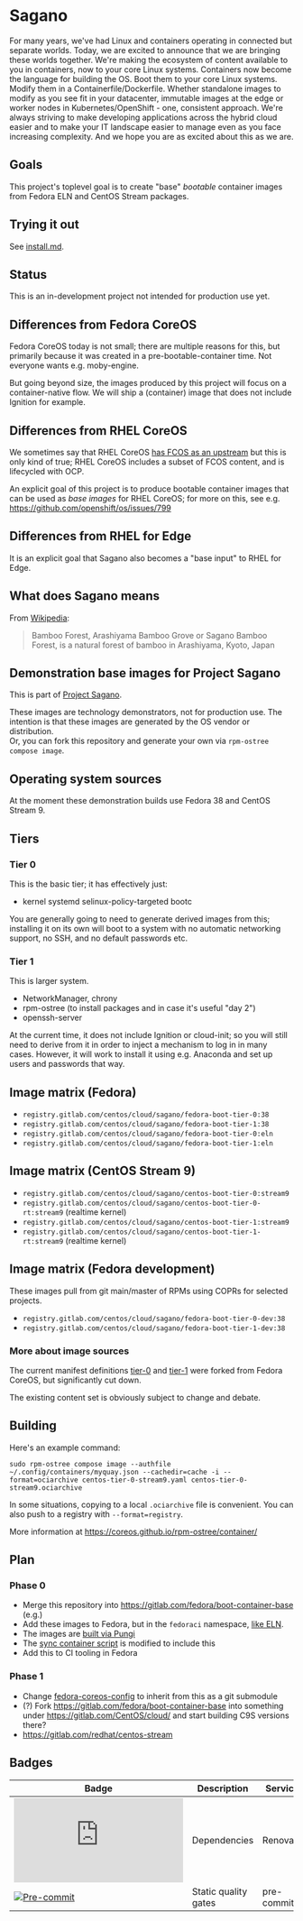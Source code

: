 # Sagano

For many years, we've had Linux and containers operating in connected but
separate worlds.  Today, we are excited to announce that we are bringing these
worlds together.  We're making the ecosystem of content available to you in
containers, now to your core Linux systems.  Containers now become the language
for building the OS.  Boot them to your core Linux systems.  Modify them in a
Containerfile/Dockerfile.  Whether standalone images to modify as you see fit in
your datacenter, immutable images at the edge or worker nodes in
Kubernetes/OpenShift - one, consistent approach.  We're always striving to make
developing applications across the hybrid cloud easier and to make your IT
landscape easier to manage even as you face increasing complexity.  And we hope
you are as excited about this as we are.

## Goals

This project's toplevel goal is to create "base" *bootable* container images
from Fedora ELN and CentOS Stream packages.

## Trying it out

See [install.md](./install.md).

## Status

This is an in-development project not intended for production use yet.

## Differences from Fedora CoreOS

Fedora CoreOS today is not small; there are multiple reasons for this, but
primarily because it was created in a pre-bootable-container time.  Not everyone
wants e.g. moby-engine.

But going beyond size, the images produced by this project will focus
on a container-native flow.  We will ship a (container) image that does not
include Ignition for example.

## Differences from RHEL CoreOS

We sometimes say that RHEL CoreOS [has FCOS as an upstream][1] but this is only
kind of true; RHEL CoreOS includes a subset of FCOS content, and is lifecycled
with OCP.

An explicit goal of this project is to produce bootable container images
that can be used as *base images* for RHEL CoreOS; for more on this, see e.g.
<https://github.com/openshift/os/issues/799>

## Differences from RHEL for Edge

It is an explicit goal that Sagano also becomes a "base input" to RHEL for Edge.

## What does Sagano means

From [Wikipedia](https://en.wikipedia.org/wiki/Bamboo_Forest_(Kyoto,_Japan)):

> Bamboo Forest, Arashiyama Bamboo Grove or Sagano Bamboo Forest, is a natural
> forest of bamboo in Arashiyama, Kyoto, Japan

[1]: https://github.com/openshift/os/blob/master/docs/faq.md#q-what-is-coreos

## Demonstration base images for Project Sagano

This is part of [Project Sagano](https://gitlab.com/CentOS/cloud/issue-tracker/-/blob/main/README.md).

These images are technology demonstrators, not for production use. The
intention is that these images are generated by the OS vendor or
distribution.  
Or, you can fork this repository and generate your own via
`rpm-ostree compose image`.

## Operating system sources

At the moment these demonstration builds use Fedora 38 and CentOS Stream 9.

## Tiers

### Tier 0

This is the basic tier; it has effectively just:

- kernel systemd selinux-policy-targeted bootc

You are generally going to need to generate derived images from this; installing
it on its own will boot to a system with no automatic networking support, no SSH,
and no default passwords etc.

### Tier 1

This is larger system.

- NetworkManager, chrony
- rpm-ostree (to install packages and in case it's useful "day 2")
- openssh-server

At the current time, it does not include Ignition or cloud-init; so you will
still need to derive from it in order to inject a mechanism to log in in many
cases.  However, it will work to install it using e.g. Anaconda and set up
users and passwords that way.

## Image matrix (Fedora)

- `registry.gitlab.com/centos/cloud/sagano/fedora-boot-tier-0:38`
- `registry.gitlab.com/centos/cloud/sagano/fedora-boot-tier-1:38`
- `registry.gitlab.com/centos/cloud/sagano/fedora-boot-tier-0:eln`
- `registry.gitlab.com/centos/cloud/sagano/fedora-boot-tier-1:eln`

## Image matrix (CentOS Stream 9)

- `registry.gitlab.com/centos/cloud/sagano/centos-boot-tier-0:stream9`
- `registry.gitlab.com/centos/cloud/sagano/centos-boot-tier-0-rt:stream9`
  (realtime kernel)
- `registry.gitlab.com/centos/cloud/sagano/centos-boot-tier-1:stream9`
- `registry.gitlab.com/centos/cloud/sagano/centos-boot-tier-1-rt:stream9`
  (realtime kernel)

## Image matrix (Fedora development)

These images pull from git main/master of RPMs using COPRs for selected projects.

- `registry.gitlab.com/centos/cloud/sagano/fedora-boot-tier-0-dev:38`
- `registry.gitlab.com/centos/cloud/sagano/fedora-boot-tier-1-dev:38`

### More about image sources

The current manifest definitions [tier-0](tier-0) and [tier-1](tier-1) were
forked from Fedora CoreOS, but significantly cut down.

The existing content set is obviously subject to change and debate.

## Building

Here's an example command:

```shell
sudo rpm-ostree compose image --authfile ~/.config/containers/myquay.json --cachedir=cache -i --format=ociarchive centos-tier-0-stream9.yaml centos-tier-0-stream9.ociarchive
```

In some situations, copying to a local `.ociarchive` file is convenient. You
can also push to a registry with `--format=registry`.

More information at <https://coreos.github.io/rpm-ostree/container/>

## Plan

### Phase 0

- Merge this repository into <https://gitlab.com/fedora/boot-container-base> (e.g.)
- Add these images to Fedora, but in the `fedoraci` namespace, [like ELN](https://docs.fedoraproject.org/en-US/eln/deliverables/).
- The images are [built via Pungi](https://pagure.io/pungi/pull-request/1699)
- The [sync container script](https://pagure.io/releng/pull-request/11180) is
  modified to include this
- Add this to CI tooling in Fedora

### Phase 1

- Change [fedora-coreos-config](https://github.com/coreos/fedora-coreos-config/)
  to inherit from this as a git submodule
- (?) Fork <https://gitlab.com/fedora/boot-container-base> into something under
  <https://gitlab.com/CentOS/cloud/> and start building C9S versions there?
- <https://gitlab.com/redhat/centos-stream>

## Badges

| Badge                   | Description          | Service      |
| ----------------------- | -------------------- | ------------ |
| [![Renovate][1]][2]     | Dependencies         | Renovate     |
| [![Pre-commit][3]][4]   | Static quality gates | pre-commit   |

[1]: https://img.shields.io/badge/renovate-enabled-brightgreen?logo=renovate
[2]: https://renovatebot.com
[3]: https://img.shields.io/badge/pre--commit-enabled-brightgreen?logo=pre-commit
[4]: https://pre-commit.com/
